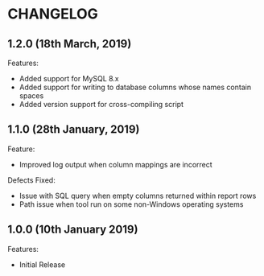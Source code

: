 # CHANGELOG

## 1.2.0 (18th March, 2019)

Features:

- Added support for MySQL 8.x
- Added support for writing to database columns whose names contain spaces
- Added version support for cross-compiling script

## 1.1.0 (28th January, 2019)

Feature:

- Improved log output when column mappings are incorrect

Defects Fixed:

- Issue with SQL query when empty columns returned within report rows
- Path issue when tool run on some non-Windows operating systems

## 1.0.0 (10th January 2019)

Features:

- Initial Release
